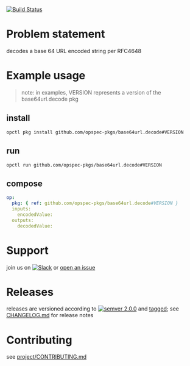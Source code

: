 [![Build Status](https://travis-ci.org/opspec-pkgs/base64url.decode.svg?branch=master)](https://travis-ci.org/opspec-pkgs/base64url.decode)

# Problem statement

decodes a base 64 URL encoded string per RFC4648

# Example usage

> note: in examples, VERSION represents a version of the
> base64url.decode pkg

## install

```shell
opctl pkg install github.com/opspec-pkgs/base64url.decode#VERSION
```

## run

```
opctl run github.com/opspec-pkgs/base64url.decode#VERSION
```

## compose

```yaml
op:
  pkg: { ref: github.com/opspec-pkgs/base64url.decode#VERSION }
  inputs:
    encodedValue:
  outputs:
    decodedValue:
```

# Support

join us on
[![Slack](https://opspec-slackin.herokuapp.com/badge.svg)](https://opspec-slackin.herokuapp.com/)
or
[open an issue](https://github.com/opspec-pkgs/base64url.decode/issues)

# Releases

releases are versioned according to
[![semver 2.0.0](https://img.shields.io/badge/semver-2.0.0-brightgreen.svg)](http://semver.org/spec/v2.0.0.html)
and [tagged](https://git-scm.com/book/en/v2/Git-Basics-Tagging); see
[CHANGELOG.md](CHANGELOG.md) for release notes

# Contributing

see
[project/CONTRIBUTING.md](https://github.com/opspec-pkgs/project/blob/master/CONTRIBUTING.md)
